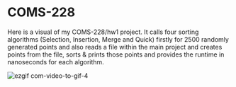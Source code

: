 # COMS-228

Here is a visual of my COMS-228/hw1 project. It calls four sorting algorithms (Selection, Insertion, Merge and Quick) firstly for 2500 randomly generated points and also reads a file within the main project and creates points from the file, sorts & prints those points and provides the runtime in nanoseconds for each algorithm.

![ezgif com-video-to-gif-4](https://github.com/mccnick/COMS-228/assets/91184284/3ef76668-03c0-4715-ab7e-664b561c23fc)
